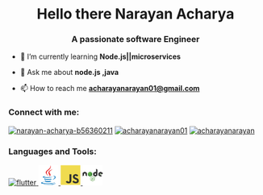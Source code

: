 <h1 align="center">Hello there Narayan Acharya</h1>
<h3 align="center">A passionate software Engineer</h3>

- 🌱 I’m currently learning **Node.js||microservices**

- 💬 Ask me about **node.js ,java**

- 📫 How to reach me **acharayanarayan01@gmail.com**

<h3 align="left">Connect with me:</h3>
<p align="left">
<a href="https://linkedin.com/in/narayan-acharya-b56360211" target="blank"><img align="center" src="https://raw.githubusercontent.com/rahuldkjain/github-profile-readme-generator/master/src/images/icons/Social/linked-in-alt.svg" alt="narayan-acharya-b56360211" height="30" width="40" /></a>
<a href="https://fb.com/acharayanarayan01" target="blank"><img align="center" src="https://raw.githubusercontent.com/rahuldkjain/github-profile-readme-generator/master/src/images/icons/Social/facebook.svg" alt="acharayanarayan01" height="30" width="40" /></a>
<a href="https://instagram.com/acharayanarayan" target="blank"><img align="center" src="https://raw.githubusercontent.com/rahuldkjain/github-profile-readme-generator/master/src/images/icons/Social/instagram.svg" alt="acharayanarayan" height="30" width="40" /></a>
</p>

<h3 align="left">Languages and Tools:</h3>
<p align="left"> <a href="https://flutter.dev" target="_blank" rel="noreferrer"> <img src="https://www.vectorlogo.zone/logos/flutterio/flutterio-icon.svg" alt="flutter" width="40" height="40"/> </a> <a href="https://www.java.com" target="_blank" rel="noreferrer"> <img src="https://raw.githubusercontent.com/devicons/devicon/master/icons/java/java-original.svg" alt="java" width="40" height="40"/> </a> <a href="https://developer.mozilla.org/en-US/docs/Web/JavaScript" target="_blank" rel="noreferrer"> <img src="https://raw.githubusercontent.com/devicons/devicon/master/icons/javascript/javascript-original.svg" alt="javascript" width="40" height="40"/> </a> <a href="https://nodejs.org" target="_blank" rel="noreferrer"> <img src="https://raw.githubusercontent.com/devicons/devicon/master/icons/nodejs/nodejs-original-wordmark.svg" alt="nodejs" width="40" height="40"/> </a> </p>
